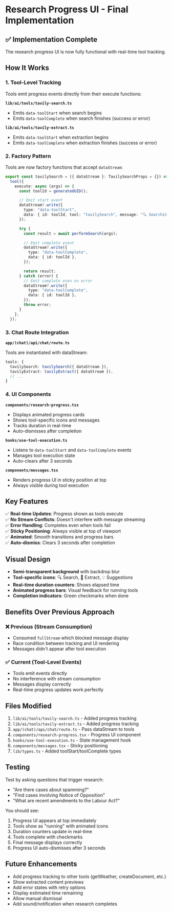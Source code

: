 # Research Progress UI - Final Implementation

## ✅ Implementation Complete

The research progress UI is now fully functional with real-time tool tracking.

## How It Works

### 1. Tool-Level Tracking

Tools emit progress events directly from their execute functions:

**`lib/ai/tools/tavily-search.ts`**

- Emits `data-toolStart` when search begins
- Emits `data-toolComplete` when search finishes (success or error)

**`lib/ai/tools/tavily-extract.ts`**

- Emits `data-toolStart` when extraction begins
- Emits `data-toolComplete` when extraction finishes (success or error)

### 2. Factory Pattern

Tools are now factory functions that accept `dataStream`:

```typescript
export const tavilySearch = ({ dataStream }: TavilySearchProps = {}) =>
  tool({
    execute: async (args) => {
      const toolId = generateUUID();

      // Emit start event
      dataStream?.write({
        type: "data-toolStart",
        data: { id: toolId, tool: "tavilySearch", message: "🔍 Searching..." },
      });

      try {
        const result = await performSearch(args);

        // Emit complete event
        dataStream?.write({
          type: "data-toolComplete",
          data: { id: toolId },
        });

        return result;
      } catch (error) {
        // Emit complete even on error
        dataStream?.write({
          type: "data-toolComplete",
          data: { id: toolId },
        });
        throw error;
      }
    },
  });
```

### 3. Chat Route Integration

**`app/(chat)/api/chat/route.ts`**

Tools are instantiated with dataStream:

```typescript
tools: {
  tavilySearch: tavilySearch({ dataStream }),
  tavilyExtract: tavilyExtract({ dataStream }),
  // ...
}
```

### 4. UI Components

**`components/research-progress.tsx`**

- Displays animated progress cards
- Shows tool-specific icons and messages
- Tracks duration in real-time
- Auto-dismisses after completion

**`hooks/use-tool-execution.ts`**

- Listens to `data-toolStart` and `data-toolComplete` events
- Manages tool execution state
- Auto-clears after 3 seconds

**`components/messages.tsx`**

- Renders progress UI in sticky position at top
- Always visible during tool execution

## Key Features

✅ **Real-time Updates**: Progress shown as tools execute  
✅ **No Stream Conflicts**: Doesn't interfere with message streaming  
✅ **Error Handling**: Completes even when tools fail  
✅ **Sticky Positioning**: Always visible at top of viewport  
✅ **Animated**: Smooth transitions and progress bars  
✅ **Auto-dismiss**: Clears 3 seconds after completion

## Visual Design

- **Semi-transparent background** with backdrop blur
- **Tool-specific icons**: 🔍 Search, 📄 Extract, 💡 Suggestions
- **Real-time duration counters**: Shows elapsed time
- **Animated progress bars**: Visual feedback for running tools
- **Completion indicators**: Green checkmarks when done

## Benefits Over Previous Approach

### ❌ Previous (Stream Consumption)

- Consumed `fullStream` which blocked message display
- Race condition between tracking and UI rendering
- Messages didn't appear after tool execution

### ✅ Current (Tool-Level Events)

- Tools emit events directly
- No interference with stream consumption
- Messages display correctly
- Real-time progress updates work perfectly

## Files Modified

1. `lib/ai/tools/tavily-search.ts` - Added progress tracking
2. `lib/ai/tools/tavily-extract.ts` - Added progress tracking
3. `app/(chat)/api/chat/route.ts` - Pass dataStream to tools
4. `components/research-progress.tsx` - Progress UI component
5. `hooks/use-tool-execution.ts` - State management hook
6. `components/messages.tsx` - Sticky positioning
7. `lib/types.ts` - Added toolStart/toolComplete types

## Testing

Test by asking questions that trigger research:

- "Are there cases about spamming?"
- "Find cases involving Notice of Opposition"
- "What are recent amendments to the Labour Act?"

You should see:

1. Progress UI appears at top immediately
2. Tools show as "running" with animated icons
3. Duration counters update in real-time
4. Tools complete with checkmarks
5. Final message displays correctly
6. Progress UI auto-dismisses after 3 seconds

## Future Enhancements

- Add progress tracking to other tools (getWeather, createDocument, etc.)
- Show extracted content previews
- Add error states with retry options
- Display estimated time remaining
- Allow manual dismissal
- Add sound/notification when research completes
